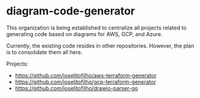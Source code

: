 # diagram-code-generator

This organization is being established to centralize all projects related to generating code based on diagrams for 
AWS, GCP, and Azure.

Currently, the existing code resides in other repositories. However, the plan is to consolidate them all here.

Projects:
- https://github.com/joselitofilho/aws-terraform-generator
- https://github.com/joselitofilho/gcp-terraform-generator
- https://github.com/joselitofilho/drawio-parser-go